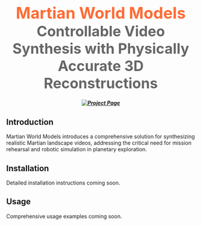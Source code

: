 <h2 align="center"><p align="center">
  <span style="color: #ff6b35; font-weight: bold; font-size: 2em;"> Martian World Models</span><br>
  <span style="font-size: 1.8em; color: #666;">Controllable Video Synthesis with Physically Accurate 3D Reconstructions</span>
</p>

<h5 align="center">

[![Project Page](https://img.shields.io/badge/Project-Page-blue.svg)](https://marsgenai.github.io/)
</h5>


## Introduction

Martian World Models introduces a comprehensive solution for synthesizing realistic Martian landscape videos, addressing the critical need for mission rehearsal and robotic simulation in planetary exploration.




## Installation

Detailed installation instructions coming soon.

## Usage

Comprehensive usage examples coming soon.
